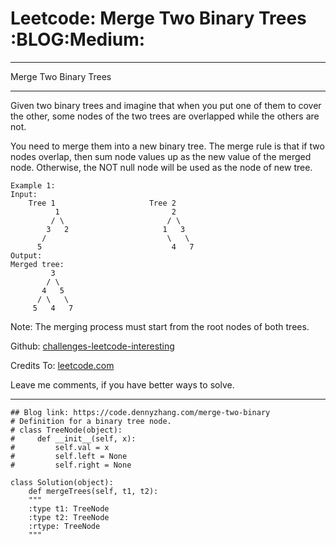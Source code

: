 
# Leetcode: Merge Two Binary Trees     :BLOG:Medium:

---

Merge Two Binary Trees  

---

Given two binary trees and imagine that when you put one of them to cover the other, some nodes of the two trees are overlapped while the others are not.  

You need to merge them into a new binary tree. The merge rule is that if two nodes overlap, then sum node values up as the new value of the merged node. Otherwise, the NOT null node will be used as the node of new tree.  

    Example 1:
    Input: 
    	Tree 1                     Tree 2                  
              1                         2                             
             / \                       / \                            
            3   2                     1   3                        
           /                           \   \                      
          5                             4   7                  
    Output: 
    Merged tree:
    	     3
    	    / \
    	   4   5
    	  / \   \ 
    	 5   4   7

Note: The merging process must start from the root nodes of both trees.  

Github: [challenges-leetcode-interesting](https://github.com/DennyZhang/challenges-leetcode-interesting/tree/master/problems/merge-two-binary)  

Credits To: [leetcode.com](https://leetcode.com/problems/merge-two-binary/description/)  

Leave me comments, if you have better ways to solve.  

---

    ## Blog link: https://code.dennyzhang.com/merge-two-binary
    # Definition for a binary tree node.
    # class TreeNode(object):
    #     def __init__(self, x):
    #         self.val = x
    #         self.left = None
    #         self.right = None
    
    class Solution(object):
        def mergeTrees(self, t1, t2):
    	"""
    	:type t1: TreeNode
    	:type t2: TreeNode
    	:rtype: TreeNode
    	"""

